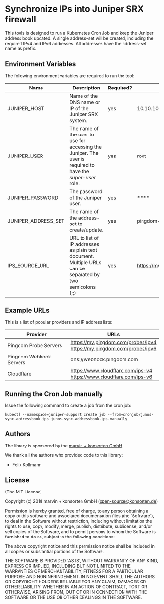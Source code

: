 # Synchronize IPs into Juniper SRX firewall

This tools is designed to run a Kubernetes Cron Job and keep the Juniper address book updated. A single address-set will be created, including the required IPv4 and IPv6 addresses. All addresses have the address-set name as prefix.

## Environment Variables

The following environment variables are required to run the tool:

| Name | Description | Required? | Example |
| --- | --- | ---| --- |
| JUNIPER_HOST | Name of the DNS name or IP of the Juniper SRX system. | yes | 10.10.10.1 |
| JUNIPER_USER | The name of the user to use for accessing the Juniper. The user is required to have the *super-user* role. | yes | root |
| JUNIPER_PASSWORD | The password of the Juniper user. | yes | **** |
| JUNIPER_ADDRESS_SET | The name of the address-set to create/update. | yes | pingdom-probe-servers |
| IPS_SOURCE_URL | URL to list of IP addresses as plain text document. Multiple URLs can be separated by two semicolons (;;) | yes | https://my.pingdom.com/probes/ipv4 |

## Example URLs

This is a list of popular providers and IP address lists:

| Provider | URLs |
| --- | --- |
| Pingdom Probe Servers | https://my.pingdom.com/probes/ipv4 <br> https://my.pingdom.com/probes/ipv6 |
| Pingdom Webhook Servers | dns://webhook.pingdom.com |
| Cloudflare | https://www.cloudflare.com/ips-v4 <br> https://www.cloudflare.com/ips-v6 |

## Running the Cron Job manually

Issue the following command to create a job from the cron job:

```
kubectl --namespace=juniper-support create job --from=cronjob/junos-sync-addressbook-ips junos-sync-addressbook-ips-manually
```

## Authors

The library is sponsored by the [marvin + konsorten GmbH](http://www.konsorten.de).

We thank all the authors who provided code to this library:

* Felix Kollmann

## License

(The MIT License)

Copyright (c) 2018 marvin + konsorten GmbH (open-source@konsorten.de)

Permission is hereby granted, free of charge, to any person obtaining a copy of this software and associated documentation files (the 'Software'), to deal in the Software without restriction, including without limitation the rights to use, copy, modify, merge, publish, distribute, sublicense, and/or sell copies of the Software, and to permit persons to whom the Software is furnished to do so, subject to the following conditions:

The above copyright notice and this permission notice shall be included in all copies or substantial portions of the Software.

THE SOFTWARE IS PROVIDED 'AS IS', WITHOUT WARRANTY OF ANY KIND, EXPRESS OR IMPLIED, INCLUDING BUT NOT LIMITED TO THE WARRANTIES OF MERCHANTABILITY, FITNESS FOR A PARTICULAR PURPOSE AND NONINFRINGEMENT. IN NO EVENT SHALL THE AUTHORS OR COPYRIGHT HOLDERS BE LIABLE FOR ANY CLAIM, DAMAGES OR OTHER LIABILITY, WHETHER IN AN ACTION OF CONTRACT, TORT OR OTHERWISE, ARISING FROM, OUT OF OR IN CONNECTION WITH THE SOFTWARE OR THE USE OR OTHER DEALINGS IN THE SOFTWARE.

